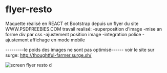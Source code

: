 # flyer-resto
Maquette réalisé en REACT et Bootstrap depuis un flyer du site WWW.PSDFREEBIES.COM
travail realisé:
-superposition d'image
-mise an forme div par css
-ajustement position image
-integration police
-ajustement affichage en mode mobile 

---------le poids des images ne sont pas optimisé------
voir le site sur surge: http://thoughtful-farmer.surge.sh/

![screen flyer resto](public/images/screen.png) d